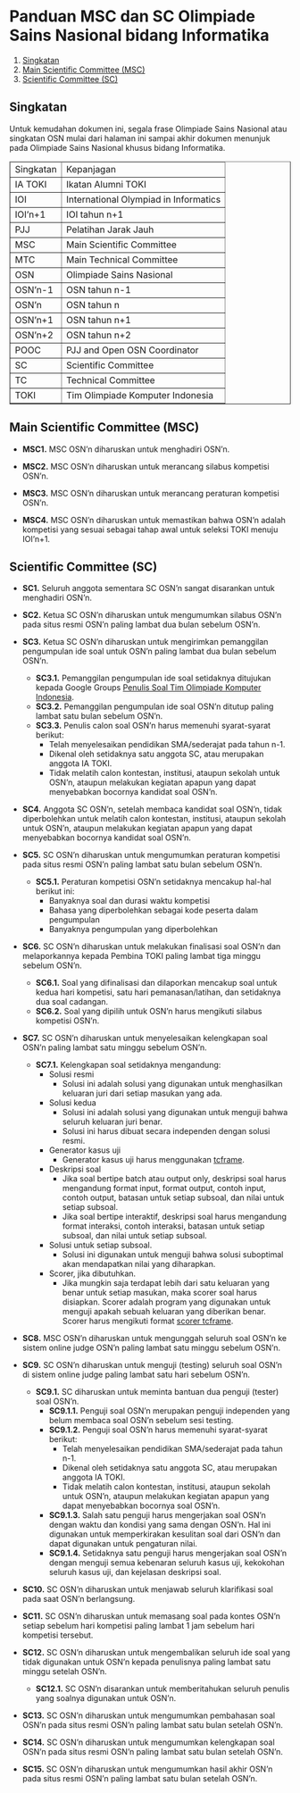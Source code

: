 # Panduan MSC dan SC Olimpiade Sains Nasional bidang Informatika

1. [Singkatan](#singkatan)
1. [Main Scientific Committee (MSC)](#main-scientific-committee-msc)
1. [Scientific Committee (SC)](#scientific-committee-sc)


## Singkatan

Untuk kemudahan dokumen ini, segala frase Olimpiade Sains Nasional atau singkatan OSN mulai dari halaman ini sampai akhir dokumen menunjuk pada Olimpiade Sains Nasional khusus bidang Informatika.

<table border="1">
<thead><td>Singkatan</td><td>Kepanjagan</td></thead>
<tr><td>IA TOKI</td><td>Ikatan Alumni TOKI</td></tr>
<tr><td>IOI</td><td>International Olympiad in Informatics</td></tr>
<tr><td>IOI’n+1</td><td>IOI tahun n+1</td></tr>
<tr><td>PJJ</td><td>Pelatihan Jarak Jauh</td></tr>
<tr><td>MSC</td><td>Main Scientific Committee</td></tr>
<tr><td>MTC</td><td>Main Technical Committee</td></tr>
<tr><td>OSN</td><td>Olimpiade Sains Nasional</td></tr>
<tr><td>OSN’n-1</td><td>OSN tahun n-1</td></tr>
<tr><td>OSN’n</td><td>OSN tahun n</td></tr>
<tr><td>OSN’n+1</td><td>OSN tahun n+1</td></tr>
<tr><td>OSN’n+2</td><td>OSN tahun n+2</td></tr>
<tr><td>POOC</td><td>PJJ and Open OSN Coordinator</td></tr>
<tr><td>SC</td><td>Scientific Committee</td></tr>
<tr><td>TC</td><td>Technical Committee</td></tr>
<tr><td>TOKI</td><td>Tim Olimpiade Komputer Indonesia</td></tr>
</table>

## Main Scientific Committee (MSC)

* **MSC1.** MSC OSN’n diharuskan untuk menghadiri OSN’n.

* **MSC2.** MSC OSN’n diharuskan untuk merancang silabus kompetisi OSN’n.

* **MSC3.** MSC OSN’n diharuskan untuk merancang peraturan kompetisi OSN’n.

* **MSC4.** MSC OSN’n diharuskan untuk memastikan bahwa OSN’n adalah kompetisi yang sesuai sebagai tahap awal untuk seleksi TOKI menuju IOI’n+1.

## Scientific Committee (SC)

* **SC1.** Seluruh anggota sementara SC OSN’n sangat disarankan untuk menghadiri OSN’n.

* **SC2.** Ketua SC OSN’n diharuskan untuk mengumumkan silabus OSN’n pada situs resmi OSN’n paling lambat dua bulan sebelum OSN’n.

* **SC3.** Ketua SC OSN’n diharuskan untuk mengirimkan pemanggilan pengumpulan ide soal
untuk OSN’n paling lambat dua bulan sebelum OSN’n.
    * **SC3.1.** Pemanggilan pengumpulan ide soal setidaknya ditujukan kepada Google Groups [Penulis Soal Tim Olimpiade Komputer Indonesia](https://groups.google.com/forum/#!forum/toki-problem-authors).
    * **SC3.2.** Pemanggilan pengumpulan ide soal OSN’n ditutup paling lambat satu bulan sebelum OSN’n.
    * **SC3.3.** Penulis calon soal OSN’n harus memenuhi syarat-syarat berikut:
        * Telah menyelesaikan pendidikan SMA/sederajat pada tahun n-1.
        * Dikenal oleh setidaknya satu anggota SC, atau merupakan anggota IA TOKI.
        * Tidak melatih calon kontestan, institusi, ataupun sekolah untuk OSN’n, ataupun melakukan kegiatan apapun yang dapat menyebabkan bocornya kandidat soal OSN’n.

* **SC4.** Anggota SC OSN’n, setelah membaca kandidat soal OSN’n, tidak diperbolehkan untuk melatih calon kontestan, institusi, ataupun sekolah untuk OSN’n, ataupun melakukan kegiatan apapun yang dapat menyebabkan bocornya kandidat soal OSN’n.

* **SC5.** SC OSN’n diharuskan untuk mengumumkan peraturan kompetisi pada situs resmi OSN’n paling lambat satu bulan sebelum OSN’n.
    * **SC5.1.** Peraturan kompetisi OSN’n setidaknya mencakup hal-hal berikut ini:
        * Banyaknya soal dan durasi waktu kompetisi
        * Bahasa yang diperbolehkan sebagai kode peserta dalam pengumpulan
        * Banyaknya pengumpulan yang diperbolehkan

* **SC6.** SC OSN’n diharuskan untuk melakukan finalisasi soal OSN’n dan melaporkannya kepada Pembina TOKI paling lambat tiga minggu sebelum OSN’n.
    * **SC6.1.** Soal yang difinalisasi dan dilaporkan mencakup soal untuk kedua hari kompetisi, satu hari pemanasan/latihan, dan setidaknya dua soal cadangan.
    * **SC6.2.** Soal yang dipilih untuk OSN’n harus mengikuti silabus kompetisi OSN’n.

* **SC7.** SC OSN’n diharuskan untuk menyelesaikan kelengkapan soal OSN’n paling lambat satu minggu sebelum OSN’n.
    * **SC7.1.** Kelengkapan soal setidaknya mengandung:
        * Solusi resmi
            * Solusi ini adalah solusi yang digunakan untuk menghasilkan keluaran juri dari setiap masukan yang ada.
        * Solusi kedua
            * Solusi ini adalah solusi yang digunakan untuk menguji bahwa seluruh keluaran juri benar.
            * Solusi ini harus dibuat secara independen dengan solusi resmi.
        * Generator kasus uji
            * Generator kasus uji harus menggunakan [tcframe](https://github.com/tcframe/tcframe).
        * Deskripsi soal
            * Jika soal bertipe batch atau output only, deskripsi soal harus mengandung format input, format output, contoh input, contoh output, batasan untuk setiap subsoal, dan nilai untuk setiap subsoal.
            * Jika soal bertipe interaktif, deskripsi soal harus mengandung format interaksi, contoh interaksi, batasan untuk setiap subsoal, dan nilai untuk setiap subsoal.
        * Solusi untuk setiap subsoal.
            * Solusi ini digunakan untuk menguji bahwa solusi suboptimal akan mendapatkan nilai yang diharapkan.
        * Scorer, jika dibutuhkan.
            * Jika mungkin saja terdapat lebih dari satu keluaran yang benar untuk setiap masukan, maka scorer soal harus disiapkan. Scorer adalah program yang digunakan untuk menguji apakah sebuah keluaran yang diberikan benar. Scorer harus mengikuti format [scorer tcframe](http://docs.tcframe.org/en/stable/topic-guides/styles.html?highlight=scorer#scorer).

* **SC8.** MSC OSN’n diharuskan untuk mengunggah seluruh soal OSN’n ke sistem online judge OSN’n paling lambat satu minggu sebelum OSN’n.

* **SC9.** SC OSN’n diharuskan untuk menguji (testing) seluruh soal OSN’n di sistem online judge paling lambat satu hari sebelum OSN’n.
    * **SC9.1.** SC diharuskan untuk meminta bantuan dua penguji (tester) soal OSN’n.
        * **SC9.1.1.** Penguji soal OSN’n merupakan penguji independen yang belum membaca soal OSN’n sebelum sesi testing.
        * **SC9.1.2.** Penguji soal OSN’n harus memenuhi syarat-syarat berikut:
            * Telah menyelesaikan pendidikan SMA/sederajat pada tahun n-1.
            * Dikenal oleh setidaknya satu anggota SC, atau merupakan anggota IA TOKI.
            * Tidak melatih calon kontestan, institusi, ataupun sekolah untuk OSN’n, ataupun melakukan kegiatan apapun yang dapat menyebabkan bocornya soal OSN’n.
        * **SC9.1.3.** Salah satu penguji harus mengerjakan soal OSN’n dengan waktu dan kondisi yang sama dengan OSN’n. Hal ini digunakan untuk memperkirakan kesulitan soal dari OSN’n dan dapat digunakan untuk pengaturan nilai.
        * **SC9.1.4.** Setidaknya satu penguji harus mengerjakan soal OSN’n dengan menguji semua kebenaran seluruh kasus uji, kekokohan seluruh kasus uji, dan kejelasan deskripsi soal.

* **SC10.** SC OSN’n diharuskan untuk menjawab seluruh klarifikasi soal pada saat OSN’n berlangsung.

* **SC11.** SC OSN’n diharuskan untuk memasang soal pada kontes OSN’n setiap sebelum hari kompetisi paling lambat 1 jam sebelum hari kompetisi tersebut.

* **SC12.** SC OSN’n diharuskan untuk mengembalikan seluruh ide soal yang tidak digunakan untuk OSN’n kepada penulisnya paling lambat satu minggu setelah OSN’n.
    * **SC12.1.** SC OSN’n disarankan untuk memberitahukan seluruh penulis yang soalnya digunakan untuk OSN’n.

* **SC13.** SC OSN’n diharuskan untuk mengumumkan pembahasan soal OSN’n pada situs resmi OSN’n paling lambat satu bulan setelah OSN’n.

* **SC14.** SC OSN’n diharuskan untuk mengumumkan kelengkapan soal OSN’n pada situs resmi OSN’n paling lambat satu bulan setelah OSN’n.

* **SC15.** SC OSN’n diharuskan untuk mengumumkan hasil akhir OSN’n pada situs resmi OSN’n paling lambat satu bulan setelah OSN’n.
